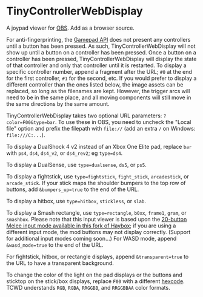 # TinyControllerWebDisplay
A joypad viewer for [OBS](https://obsproject.com). Add as a browser source.

For anti-fingerprinting, the [Gamepad API](https://developer.mozilla.org/en-US/docs/Web/API/Gamepad_API) does not present any controllers until a button has been pressed. As such, TinyControllerWebDisplay will not show up until a button on a controller has been pressed. Once a button on a controller has been pressed, TinyControllerWebDisplay will display the state of that controller and only that controller until it is restarted. To display a specific controller number, append a fragment after the URL; `#0` at the end for the first controller, `#1` for the second, etc. If you would prefer to display a different controller than the ones listed below, the image assets can be replaced, so long as the filenames are kept. However, the trigger arcs will need to be in the same place, and all moving components will still move in the same directions by the same amount.

TinyControllerWebDisplay takes two optional URL parameters: `?color=F00&type=bar`. To use these in OBS, you need to uncheck the "Local file" option and prefix the filepath with `file://` (add an extra `/` on Windows: `file:///C:...`).

To display a DualShock 4 v2 instead of an Xbox One Elite pad, replace `bar` with `ps4`, `ds4`, `ds4_v2`, or `ds4_rev2`; eg `type=ds4`.

To display a DualSense, use `type=dualsense`, `ds5`, or `ps5`.

To display a fightstick, use `type=fightstick`, `fight_stick`, `arcadestick`, or `arcade_stick`. If your stick maps the shoulder bumpers to the top row of buttons, add `&bumpers_up=true` to the end of the URL.

To display a hitbox, use `type=hitbox`, `stickless`, or `slab`.

To display a Smash rectangle, use `type=rectangle`, `b0xx`, `frame1`, `gram`, or `smashbox`. Please note that this input viewer is based upon the [20-button  Melee input mode available in this fork of Haybox](https://github.com/UMS-Ultra/BubbleBox-Firmware/blob/master/src/modes/Melee20Button.cpp); if you are using a different input mode, the mod buttons may not display correctly. (Support for additional input modes coming soon...) For WASD mode, append `&wasd_mode=true` to the end of the URL.

For fightstick, hitbox, or rectangle displays, append `&transparent=true` to the URL to have a transparent background.

To change the color of the light on the pad displays or the buttons and sticktop on the stick/box displays, replace `F00` with a different [hexcode](https://www.codeconquest.com/hex-color-codes/). TCWD understands `RGB`, `RGBA`, `RRGGBB`, and `RRGGBBAA` color formats.
